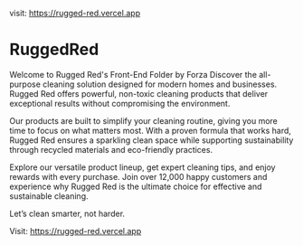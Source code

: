 visit: https://rugged-red.vercel.app

# RuggedRed
Welcome to Rugged Red's Front-End Folder by Forza
Discover the all-purpose cleaning solution designed for modern homes and businesses. Rugged Red offers powerful, non-toxic cleaning products that deliver exceptional results without compromising the environment.

Our products are built to simplify your cleaning routine, giving you more time to focus on what matters most. With a proven formula that works hard, Rugged Red ensures a sparkling clean space while supporting sustainability through recycled materials and eco-friendly practices.

Explore our versatile product lineup, get expert cleaning tips, and enjoy rewards with every purchase. Join over 12,000 happy customers and experience why Rugged Red is the ultimate choice for effective and sustainable cleaning.

Let’s clean smarter, not harder.

Visit: https://rugged-red.vercel.app
